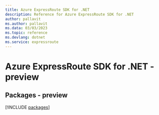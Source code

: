 ```yaml
---
title: Azure ExpressRoute SDK for .NET
description: Reference for Azure ExpressRoute SDK for .NET
author: pallavit
ms.author: pallavit
ms.data: 03/03/2023
ms.topic: reference
ms.devlang: dotnet
ms.service: expressroute
---
```

# Azure ExpressRoute SDK for .NET - preview
## Packages - preview
[!INCLUDE [packages](expressroute-index.md)]